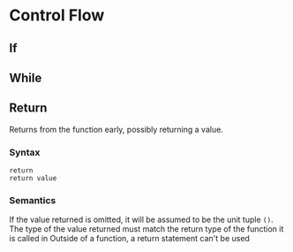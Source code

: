 # Control Flow

## If

## While

## Return

Returns from the function early, possibly returning a value.

### Syntax

```firefly
return
return value
```

### Semantics

If the value returned is omitted, it will be assumed to be the unit tuple `()`.
The type of the value returned must match the return type of the function it is called in
Outside of a function, a return statement can't be used